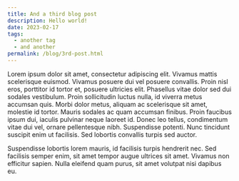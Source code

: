 ```yaml
---
title: And a third blog post
description: Hello world!
date: 2023-02-17
tags:
  - another tag
  - and another
permalink: /blog/3rd-post.html
---
```


Lorem ipsum dolor sit amet, consectetur adipiscing elit. Vivamus mattis scelerisque euismod. Vivamus posuere dui vel posuere convallis. Proin nisl eros, porttitor id tortor et, posuere ultricies elit. Phasellus vitae dolor sed dui sodales vestibulum. Proin sollicitudin luctus nulla, id viverra metus accumsan quis. Morbi dolor metus, aliquam ac scelerisque sit amet, molestie id tortor. Mauris sodales ac quam accumsan finibus. Proin faucibus ipsum dui, iaculis pulvinar neque laoreet id. Donec leo tellus, condimentum vitae dui vel, ornare pellentesque nibh. Suspendisse potenti. Nunc tincidunt suscipit enim ut facilisis. Sed lobortis convallis turpis sed auctor.

Suspendisse lobortis lorem mauris, id facilisis turpis hendrerit nec. Sed facilisis semper enim, sit amet tempor augue ultrices sit amet. Vivamus non efficitur sapien. Nulla eleifend quam purus, sit amet volutpat nisi dapibus eu.
